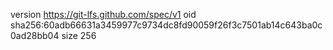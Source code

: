 version https://git-lfs.github.com/spec/v1
oid sha256:60adb66631a3459977c9734dc8fd90059f26f3c7501ab14c643ba0c0ad28bb04
size 256
